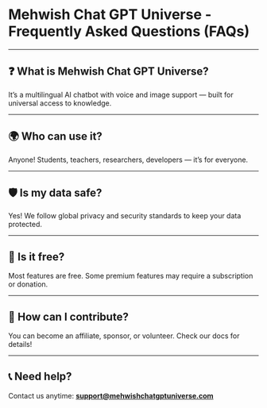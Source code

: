 # Mehwish Chat GPT Universe - Frequently Asked Questions (FAQs)

---

## ❓ What is Mehwish Chat GPT Universe?

It’s a multilingual AI chatbot with voice and image support — built for universal access to knowledge.

---

## 🌍 Who can use it?

Anyone! Students, teachers, researchers, developers — it’s for everyone.

---

## 🛡️ Is my data safe?

Yes! We follow global privacy and security standards to keep your data protected.

---

## 💸 Is it free?

Most features are free. Some premium features may require a subscription or donation.

---

## 🤝 How can I contribute?

You can become an affiliate, sponsor, or volunteer. Check our docs for details!

---

## 📞 Need help?

Contact us anytime: **support@mehwishchatgptuniverse.com**
